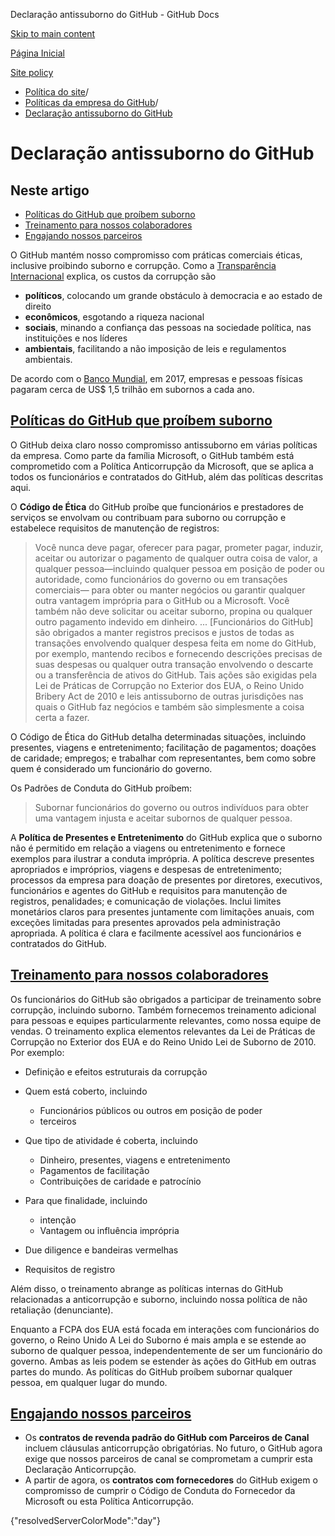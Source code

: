 Declaração antissuborno do GitHub - GitHub Docs

[Skip to main content](#main-content)

[Página Inicial](/pt)

[Site policy](/pt/site-policy)

* [Política do site](/pt/site-policy)/
* [Políticas da empresa do GitHub](/pt/site-policy/github-company-policies)/
* [Declaração antissuborno do GitHub](/pt/site-policy/github-company-policies/github-anti-bribery-statement)

Declaração antissuborno do GitHub
==========

Neste artigo
----------

* [Políticas do GitHub que proíbem suborno](#github-policies-prohibiting-bribery)
* [Treinamento para nossos colaboradores](#training-for-our-employees)
* [Engajando nossos parceiros](#engaging-our-partners)

O GitHub mantém nosso compromisso com práticas comerciais éticas, inclusive proibindo suborno e corrupção. Como a [Transparência Internacional](https://www.transparency.org/what-is-corruption) explica, os custos da corrupção são

* **políticos**, colocando um grande obstáculo à democracia e ao estado de direito
* **econômicos**, esgotando a riqueza nacional
* **sociais**, minando a confiança das pessoas na sociedade política, nas instituições e nos líderes
* **ambientais**, facilitando a não imposição de leis e regulamentos ambientais.

De acordo com o [Banco Mundial](https://www.worldbank.org/en/topic/governance/brief/anti-corruption), em 2017, empresas e pessoas físicas pagaram cerca de US$ 1,5 trilhão em subornos a cada ano.

[Políticas do GitHub que proíbem suborno](#github-policies-prohibiting-bribery)
----------

O GitHub deixa claro nosso compromisso antissuborno em várias políticas da empresa. Como parte da família Microsoft, o GitHub também está comprometido com a Política Anticorrupção da Microsoft, que se aplica a todos os funcionários e contratados do GitHub, além das políticas descritas aqui.

O **Código de Ética** do GitHub proíbe que funcionários e prestadores de serviços se envolvam ou contribuam para suborno ou corrupção e estabelece requisitos de manutenção de registros:

>
>
> Você nunca deve pagar, oferecer para pagar, prometer pagar, induzir, aceitar ou autorizar o pagamento de qualquer outra coisa de valor, a qualquer pessoa—incluindo qualquer pessoa em posição de poder ou autoridade, como funcionários do governo ou em transações comerciais— para obter ou manter negócios ou garantir qualquer outra vantagem imprópria para o GitHub ou a Microsoft. Você também não deve solicitar ou aceitar suborno, propina ou qualquer outro pagamento indevido em dinheiro. ... [Funcionários do GitHub] são obrigados a manter registros precisos e justos de todas as transações envolvendo qualquer despesa feita em nome do GitHub, por exemplo, mantendo recibos e fornecendo descrições precisas de suas despesas ou qualquer outra transação envolvendo o descarte ou a transferência de ativos do GitHub. Tais ações são exigidas pela Lei de Práticas de Corrupção no Exterior dos EUA, o Reino Unido Bribery Act de 2010 e leis antissuborno de outras jurisdições nas quais o GitHub faz negócios e também são simplesmente a coisa certa a fazer.
>
>

O Código de Ética do GitHub detalha determinadas situações, incluindo presentes, viagens e entretenimento; facilitação de pagamentos; doações de caridade; empregos; e trabalhar com representantes, bem como sobre quem é considerado um funcionário do governo.

Os Padrões de Conduta do GitHub proíbem:

>
>
> Subornar funcionários do governo ou outros indivíduos para obter uma vantagem injusta e aceitar subornos de qualquer pessoa.
>
>

A **Política de Presentes e Entretenimento** do GitHub explica que o suborno não é permitido em relação a viagens ou entretenimento e fornece exemplos para ilustrar a conduta imprópria. A política descreve presentes apropriados e impróprios, viagens e despesas de entretenimento; processos da empresa para doação de presentes por diretores, executivos, funcionários e agentes do GitHub e requisitos para manutenção de registros, penalidades; e comunicação de violações. Inclui limites monetários claros para presentes juntamente com limitações anuais, com exceções limitadas para presentes aprovados pela administração apropriada. A política é clara e facilmente acessível aos funcionários e contratados do GitHub.

[Treinamento para nossos colaboradores](#training-for-our-employees)
----------

Os funcionários do GitHub são obrigados a participar de treinamento sobre corrupção, incluindo suborno. Também fornecemos treinamento adicional para pessoas e equipes particularmente relevantes, como nossa equipe de vendas. O treinamento explica elementos relevantes da Lei de Práticas de Corrupção no Exterior dos EUA e do Reino Unido Lei de Suborno de 2010. Por exemplo:

* Definição e efeitos estruturais da corrupção
* Quem está coberto, incluindo
  * Funcionários públicos ou outros em posição de poder
  * terceiros

* Que tipo de atividade é coberta, incluindo
  * Dinheiro, presentes, viagens e entretenimento
  * Pagamentos de facilitação
  * Contribuições de caridade e patrocínio

* Para que finalidade, incluindo
  * intenção
  * Vantagem ou influência imprópria

* Due diligence e bandeiras vermelhas
* Requisitos de registro

Além disso, o treinamento abrange as políticas internas do GitHub relacionadas a anticorrupção e suborno, incluindo nossa política de não retaliação (denunciante).

Enquanto a FCPA dos EUA está focada em interações com funcionários do governo, o Reino Unido A Lei do Suborno é mais ampla e se estende ao suborno de qualquer pessoa, independentemente de ser um funcionário do governo. Ambas as leis podem se estender às ações do GitHub em outras partes do mundo. As políticas do GitHub proíbem subornar qualquer pessoa, em qualquer lugar do mundo.

[Engajando nossos parceiros](#engaging-our-partners)
----------

* Os **contratos de revenda padrão do GitHub com Parceiros de Canal** incluem cláusulas anticorrupção obrigatórias. No futuro, o GitHub agora exige que nossos parceiros de canal se comprometam a cumprir esta Declaração Anticorrupção.
* A partir de agora, os **contratos com fornecedores** do GitHub exigem o compromisso de cumprir o Código de Conduta do Fornecedor da Microsoft ou esta Política Anticorrupção.

{"resolvedServerColorMode":"day"}
